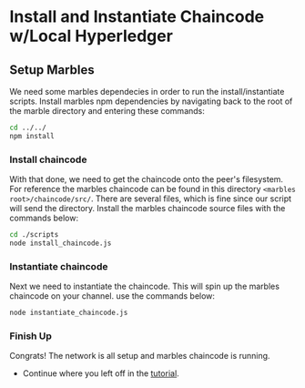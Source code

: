 # Install and Instantiate Chaincode w/Local Hyperledger

## Setup Marbles
We need some marbles dependecies in order to run the install/instantiate scripts.
Install marbles npm dependencies by navigating back to the root of the marble directory and entering these commands:
```bash
cd ../../
npm install
```

### Install chaincode
With that done, we need to get the chaincode onto the peer's filesystem. 
For reference the marbles chaincode can be found in this directory `<marbles root>/chaincode/src/`. 
There are several files, which is fine since our script will send the directory. 
Install the marbles chaincode source files with the commands below: 

```bash
cd ./scripts
node install_chaincode.js
```

### Instantiate chaincode
Next we need to instantiate the chaincode. 
This will spin up the marbles chaincode on your channel. 
use the commands below:
```bash
node instantiate_chaincode.js
```

### Finish Up

Congrats! The network is all setup and marbles chaincode is running. 

- Continue where you left off in the [tutorial](../README.md#hostmarbles).